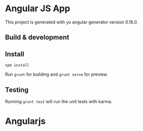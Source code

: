 # Angular JS App

This project is generated with yo angular generator version 0.16.0.

## Build & development

## Install

`npm install` 

Run `grunt` for building and `grunt serve` for preview.

## Testing

Running `grunt test` will run the unit tests with karma.
# Angularjs


